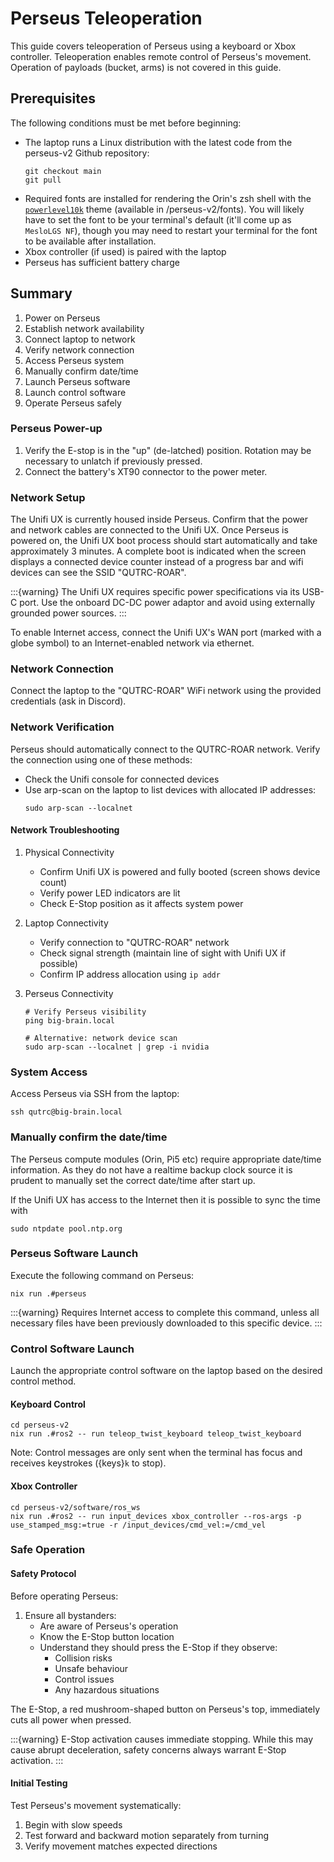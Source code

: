 # Perseus Teleoperation

This guide covers teleoperation of Perseus using a keyboard or Xbox controller. Teleoperation enables remote control of Perseus's movement. Operation of payloads (bucket, arms) is not covered in this guide.

## Prerequisites

The following conditions must be met before beginning:

- The laptop runs a Linux distribution with the latest code from the perseus-v2 Github repository:
  ```console
  git checkout main
  git pull
  ```
- Required fonts are installed for rendering the Orin's zsh shell with the [`powerlevel10k`](https://github.com/romkatv/powerlevel10k) theme (available in /perseus-v2/fonts). You will likely have to set the font to be your terminal's default (it'll come up as `MesloLGS NF`), though you may need to restart your terminal for the font to be available after installation.
- Xbox controller (if used) is paired with the laptop
- Perseus has sufficient battery charge

## Summary

1. Power on Perseus
2. Establish network availability
3. Connect laptop to network
4. Verify network connection
5. Access Perseus system
6. Manually confirm date/time
7. Launch Perseus software
8. Launch control software
9. Operate Perseus safely

### Perseus Power-up

1. Verify the E-stop is in the "up" (de-latched) position. Rotation may be necessary to unlatch if previously pressed.
2. Connect the battery's XT90 connector to the power meter.

### Network Setup

The Unifi UX is currently housed inside Perseus. Confirm that the power and network cables are connected to the Unifi UX. Once Perseus is powered on, the Unifi UX boot process should start automatically and take approximately 3 minutes. A complete boot is indicated when the screen displays a connected device counter instead of a progress bar and wifi devices can see the SSID "QUTRC-ROAR".

:::{warning}
The Unifi UX requires specific power specifications via its USB-C port. Use the onboard DC-DC power adaptor and avoid using externally grounded power sources.
:::

To enable Internet access, connect the Unifi UX's WAN port (marked with a globe symbol) to an Internet-enabled network via ethernet.

### Network Connection

Connect the laptop to the "QUTRC-ROAR" WiFi network using the provided credentials (ask in Discord).

### Network Verification

Perseus should automatically connect to the QUTRC-ROAR network. Verify the connection using one of these methods:

- Check the Unifi console for connected devices
- Use arp-scan on the laptop to list devices with allocated IP addresses:
  ```console
  sudo arp-scan --localnet
  ```

#### Network Troubleshooting

1. Physical Connectivity

   - Confirm Unifi UX is powered and fully booted (screen shows device count)
   - Verify power LED indicators are lit
   - Check E-Stop position as it affects system power

2. Laptop Connectivity

   - Verify connection to "QUTRC-ROAR" network
   - Check signal strength (maintain line of sight with Unifi UX if possible)
   - Confirm IP address allocation using `ip addr`

3. Perseus Connectivity

   ```console
   # Verify Perseus visibility
   ping big-brain.local

   # Alternative: network device scan
   sudo arp-scan --localnet | grep -i nvidia
   ```

### System Access

Access Perseus via SSH from the laptop:

```console
ssh qutrc@big-brain.local
```

### Manually confirm the date/time

The Perseus compute modules (Orin, Pi5 etc) require appropriate date/time information. As they do not have a realtime backup clock source it is prudent to manually set the correct date/time after start up.

If the Unifi UX has access to the Internet then it is possible to sync the time with

```console
sudo ntpdate pool.ntp.org
```

### Perseus Software Launch

Execute the following command on Perseus:

```console
nix run .#perseus
```

:::{warning}
Requires Internet access to complete this command, unless all necessary files have been previously downloaded to this specific device.
:::

### Control Software Launch

Launch the appropriate control software on the laptop based on the desired control method.

#### Keyboard Control

```console
cd perseus-v2
nix run .#ros2 -- run teleop_twist_keyboard teleop_twist_keyboard
```

Note: Control messages are only sent when the terminal has focus and receives keystrokes ({keys}`k` to stop).

#### Xbox Controller

```console
cd perseus-v2/software/ros_ws
nix run .#ros2 -- run input_devices xbox_controller --ros-args -p use_stamped_msg:=true -r /input_devices/cmd_vel:=/cmd_vel
```

### Safe Operation

#### Safety Protocol

Before operating Perseus:

1. Ensure all bystanders:
   - Are aware of Perseus's operation
   - Know the E-Stop button location
   - Understand they should press the E-Stop if they observe:
     - Collision risks
     - Unsafe behaviour
     - Control issues
     - Any hazardous situations

The E-Stop, a red mushroom-shaped button on Perseus's top, immediately cuts all power when pressed.

:::{warning}
E-Stop activation causes immediate stopping. While this may cause abrupt deceleration, safety concerns always warrant E-Stop activation.
:::

#### Initial Testing

Test Perseus's movement systematically:

1. Begin with slow speeds
2. Test forward and backward motion separately from turning
3. Verify movement matches expected directions
